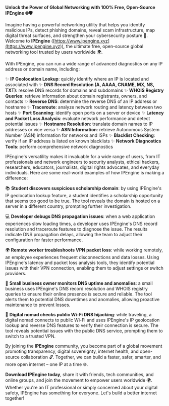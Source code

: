 **Unlock the Power of Global Networking with 100% Free, Open-Source IPEngine 🌐🛡️**

Imagine having a powerful networking utility that helps you identify malicious IPs, detect phishing domains, reveal scam infrastructure, map digital threat surfaces, and strengthen your cybersecurity posture 🔐. Welcome to **IPEngine** ([https://www.ipengine.xyz](https://www.ipengine.xyz)), the ultimate free, open-source global networking tool trusted by users worldwide 🌍.

With IPEngine, you can run a wide range of advanced diagnostics on any IP address or domain name, including:

✨ **IP Geolocation Lookup**: quickly identify where an IP is located and associated with
✨ **DNS Record Resolution (A, AAAA, CNAME, MX, NS, TXT)**: resolve DNS records for domains and subdomains
✨ **WHOIS Registry Queries**: retrieve information about domain registrants, owners, and contacts
✨ **Reverse DNS**: determine the reverse DNS of an IP address or hostname
✨ **Traceroute**: analyze network routing and latency between two hosts
✨ **Port Scanning**: identify open ports on a server or device
✨ **Latency and Packet Loss Analysis**: evaluate network performance and detect potential issues
✨ **Hostname Resolution**: translate domain names to IP addresses or vice versa
✨ **ASN Information**: retrieve Autonomous System Number (ASN) information for networks and ISPs
✨ **Blacklist Checking**: verify if an IP address is listed on known blacklists
✨ **Network Diagnostics Tools**: perform comprehensive network diagnostics

IPEngine's versatility makes it invaluable for a wide range of users, from IT professionals and network engineers to security analysts, ethical hackers, researchers, educators, journalists, digital rights advocates, and everyday individuals. Here are some real-world examples of how IPEngine is making a difference:

📚 **Student discovers suspicious scholarship domain**: by using IPEngine's IP geolocation lookup feature, a student identifies a scholarship opportunity that seems too good to be true. The tool reveals the domain is hosted on a server in a different country, prompting further investigation.

💻 **Developer debugs DNS propagation issues**: when a web application experiences slow loading times, a developer uses IPEngine's DNS record resolution and traceroute features to diagnose the issue. The results indicate DNS propagation delays, allowing the team to adjust their configuration for faster performance.

🌍 **Remote worker troubleshoots VPN packet loss**: while working remotely, an employee experiences frequent disconnections and data losses. Using IPEngine's latency and packet loss analysis tools, they identify potential issues with their VPN connection, enabling them to adjust settings or switch providers.

💼 **Small business owner monitors DNS uptime and anomalies**: a small business uses IPEngine's DNS record resolution and WHOIS registry queries to ensure their online presence is secure and reliable. The tool alerts them to potential DNS downtimes and anomalies, allowing proactive maintenance to prevent losses.

🚀 **Digital nomad checks public Wi-Fi DNS hijacking**: while traveling, a digital nomad connects to public Wi-Fi and uses IPEngine's IP geolocation lookup and reverse DNS features to verify their connection is secure. The tool reveals potential issues with the public DNS service, prompting them to switch to a trusted VPN.

By joining the **IPEngine** community, you become part of a global movement promoting transparency, digital sovereignty, internet health, and open-source collaboration 🔓. Together, we can build a faster, safer, smarter, and more open internet – one IP at a time 🌐.

**Download IPEngine today**, share it with friends, tech communities, and online groups, and join the movement to empower users worldwide 🌍. Whether you're an IT professional or simply concerned about your digital safety, IPEngine has something for everyone. Let's build a better internet together!